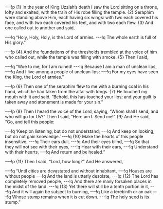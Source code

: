 ---!p
{1} In the year of King Uzziah’s death I saw the Lord sitting on a
throne, lofty and exalted, with the train of His robe filling the temple. {2} Seraphim were standing above Him, each having six wings: with two each covered his face, and with two each covered his feet, and with two each flew. {3} And one called out to another and said,

<poem>
---!q
“Holy, Holy, Holy, is the Lord of armies.
---!q
The whole earth is full of His glory.”
</poem>

---!p
{4} And the foundations of the thresholds trembled at the voice of him who called out, while the temple was filling with smoke. {5} Then I said,

<poem>
---!q
“Woe to me, for I am ruined!
---!q
Because I am a man of unclean lips,
---!q
And I live among a people of unclean lips;
---!q
For my eyes have seen the King, the Lord of armies.”
</poem>

---!p
{6} Then one of the seraphim flew to me with a burning coal in his hand, which he had taken from the altar with tongs. {7} He touched my mouth with it and said, “Behold, this has touched your lips; and your guilt is taken away and atonement is made for your sin.”

---!p
{8} Then I heard the voice of the Lord, saying, “Whom shall I send, and who will go for Us?” Then I said, “Here am I. Send me!” {9} And He said, “Go, and tell this people:

<poem>
---!q
‘Keep on listening, but do not understand;
---!q
And keep on looking, but do not gain knowledge.’
---!q
{10} Make the hearts of this people insensitive,
---!q
Their ears dull,
---!q
And their eyes blind,
---!q
So that they will not see with their eyes,
---!q
Hear with their ears,
---!q
Understand with their hearts,
---!q
And return and be healed.”
</poem>

---!p
{11} Then I said, “Lord, how long?” And He answered,

<poem>
---!q
“Until cities are devastated and without inhabitant,
---!q
Houses are without people
---!q
And the land is utterly desolate,
---!q
{12} The Lord has completely removed people,
---!q
And there are many forsaken places in the midst of the land.
---!q
{13} Yet there will still be a tenth portion in it,
---!q
And it will again be subject to burning,
---!q
Like a terebinth or an oak
---!q
Whose stump remains when it is cut down.
---!q
The holy seed is its stump.”
</poem>
